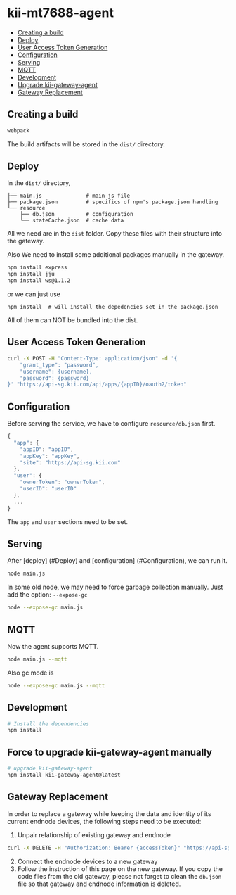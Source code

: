 # kii-mt7688-agent

* [Creating a build](#Build)
* [Deploy](#Deploy)
* [User Access Token Generation](#TokenGeneration)
* [Configuration](#Configuration)
* [Serving](#Serving)
* [MQTT](#Mqtt)
* [Development](#Development)
* [Upgrade kii-gateway-agent](#Upgrade)
* [Gateway Replacement](#GatewayReplacement)

<a name="Build"></a>
## Creating a build
```sh
webpack
```
The build artifacts will be stored in the `dist/` directory.

<a name="Deploy"></a>
## Deploy
In the `dist/` directory,
```
├── main.js              # main js file
├── package.json         # specifics of npm's package.json handling
└── resource
    ├── db.json          # configuration
    └── stateCache.json  # cache data
```
All we need are in the `dist` folder.
Copy these files with their structure into the gateway.

Also We need to install some additional packages manually in the gateway.
```sh
npm install express
npm install jju
npm install ws@1.1.2
```
or we can just use
```
npm install  # will install the depedencies set in the package.json
```
All of them can NOT be bundled into the dist.

<a name="TokenGeneration"></a>
## User Access Token Generation
```sh
curl -X POST -H "Content-Type: application/json" -d '{
	"grant_type": "password",
	"username": {username},
	"password": {password}
}' "https://api-sg.kii.com/api/apps/{appID}/oauth2/token"
```

<a name="Configuration"></a>
## Configuration
Before serving the service, we have to configure `resource/db.json` first.
```javascript
{
  "app": {
    "appID": "appID",
    "appKey": "appKey",
    "site": "https://api-sg.kii.com"
  },
  "user": {
    "ownerToken": "ownerToken",
    "userID": "userID"
  },
  ...
}
```
The `app` and `user` sections need to be set.

<a name="Serving"></a>
## Serving
After [deploy] (#Deploy) and [configuration] (#Configuration), we can run it.
```sh
node main.js
```

In some old node, we may need to force garbage collection manually.
Just add the option: `--expose-gc`
```sh
node --expose-gc main.js
```

<a name="Mqtt"></a>
## MQTT
Now the agent supports MQTT.
```sh
node main.js --mqtt
```
Also gc mode is
```sh
node --expose-gc main.js --mqtt
```

<a name="Development"></a>
## Development
```sh
# Install the dependencies
npm install
```

<a name="Upgrade"></a>
## Force to upgrade kii-gateway-agent manually
```sh
# upgrade kii-gateway-agent
npm install kii-gateway-agent@latest
```

<a name="GatewayReplacement"></a>
## Gateway Replacement
In order to replace a gateway while keeping the data and identity of its current endnode devices, the following steps need to be executed:

 1. Unpair relationship of existing gateway and endnode

```sh
curl -X DELETE -H "Authorization: Bearer {accessToken}" "https://api-sg.kii.com/thing-if/apps/{appID}/things/{gatewayThingID}/end-nodes/{endnodeThingID}"
```
 2. Connect the endnode devices to a new gateway
 3. Follow the instruction of this page on the new gateway. If you copy the code files from the old gateway, please not forget to clean the `db.json` file so that gateway and endnode information is deleted.
